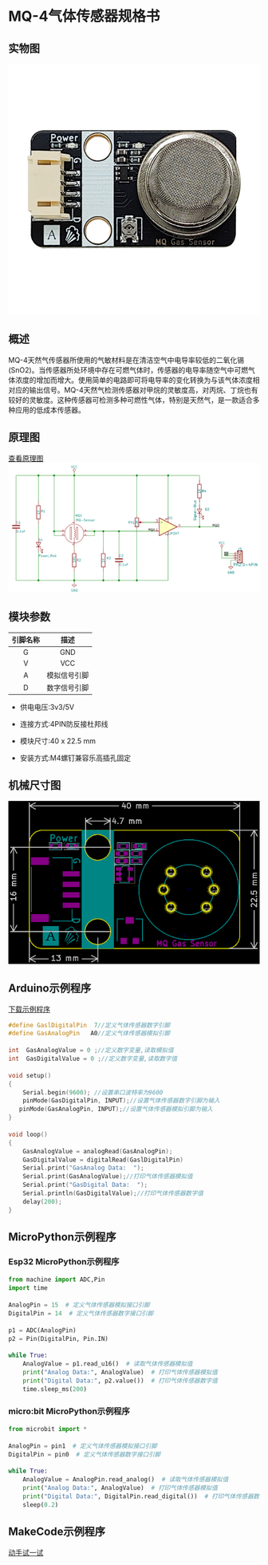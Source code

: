 # MQ-4气体传感器规格书

##  实物图

![实物图](picture/mq_gas_sensor.png)

## 概述

MQ-4天然气传感器所使用的气敏材料是在清洁空气中电导率较低的二氧化锡(SnO2)。当传感器所处环境中存在可燃气体时，传感器的电导率随空气中可燃气体浓度的增加而增大。使用简单的电路即可将电导率的变化转换为与该气体浓度相对应的输出信号。MQ-4天然气检测传感器对甲烷的灵敏度高，对丙烷、丁烷也有较好的灵敏度。这种传感器可检测多种可燃性气体，特别是天然气，是一款适合多种应用的低成本传感器。

## 原理图

[查看原理图](zh-cn\ph2.0_sensors\sensors\mq_gas_sensor\mq_gas_sensor_schematic.pdf ':ignore' ) 
![原理图](picture/mq_gas_sensor_schematic.png)

## 模块参数

| 引脚名称 |     描述     |
| :------: | :----------: |
|    G     |     GND      |
|    V     |     VCC      |
|    A     | 模拟信号引脚 |
|    D     | 数字信号引脚 |

- 供电电压:3v3/5V

- 连接方式:4PIN防反接杜邦线

- 模块尺寸:40 x 22.5 mm

- 安装方式:M4螺钉兼容乐高插孔固定

## 机械尺寸图

![机械尺寸图](picture/mq_gas_sensor_assembly.png)

## Arduino示例程序

 [下载示例程序](zh-cn\ph2.0_sensors\sensors\mq_gas_sensor\mq_gas_sensor.zip ':ignore')

```c++
#define GaslDigitalPin  7//定义气体传感器数字引脚
#define GasAnalogPin   A0//定义气体传感器模拟引脚

int  GasAnalogValue = 0 ;//定义数字变量,读取模拟值
int  GasDigitalValue = 0 ;//定义数字变量,读取数字值

void setup()
{
    Serial.begin(9600); //设置串口波特率为9600
    pinMode(GasDigitalPin, INPUT);//设置气体传感器数字引脚为输入
   pinMode(GasAnalogPin, INPUT);//设置气体传感器模拟引脚为输入
}

void loop()
{ 
    GasAnalogValue = analogRead(GasAnalogPin);
    GasDigitalValue = digitalRead(GaslDigitalPin)
    Serial.print("GasAnalog Data:  ");
    Serial.print(GasAnalogValue);//打印气体传感器模拟值
    Serial.print("GasDigital Data:  ");
    Serial.println(GasDigitalValue);//打印气体传感器数字值
    delay(200);
}
```

## MicroPython示例程序

### Esp32 MicroPython示例程序

```python
from machine import ADC,Pin
import time

AnalogPin = 15  # 定义气体传感器模拟接口引脚
DigitalPin = 14  # 定义气体传感器数字接口引脚

p1 = ADC(AnalogPin)
p2 = Pin(DigitalPin, Pin.IN)  
        
while True:
    AnalogValue = p1.read_u16()  # 读取气体传感器模拟值
    print("Analog Data:", AnalogValue)  # 打印气体传感器模拟值
    print("Digital Data:", p2.value())  # 打印气体传感器数字值
    time.sleep_ms(200)
```

### micro:bit MicroPython示例程序

```python
from microbit import *

AnalogPin = pin1  # 定义气体传感器模拟接口引脚
DigitalPin = pin0  # 定义气体传感器数字接口引脚

while True:
    AnalogValue = AnalogPin.read_analog()  # 读取气体传感器模拟值
    print("Analog Data:", AnalogValue)  # 打印气体传感器模拟值
    print("Digital Data:", DigitalPin.read_digital())  # 打印气体传感器数字值
    sleep(0.2)
```

## MakeCode示例程序

<a href="https://makecode.microbit.org/_3pK634Mhu7bV">动手试一试</a>